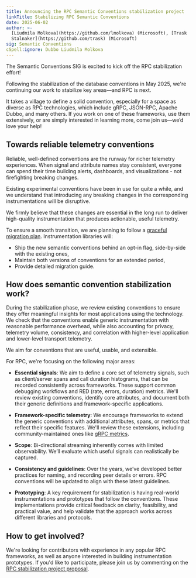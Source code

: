 ```yaml
---
title: Announcing the RPC Semantic Conventions stabilization project
linkTitle: Stabilizing RPC Semantic Conventions
date: 2025-06-02
author: >-
  [Liudmila Molkova](https://github.com/lmolkova) (Microsoft), [Trask
  Stalnaker](https://github.com/trask) (Microsoft)
sig: Semantic Conventions
cSpell:ignore: Dubbo Liudmila Molkova
---
```


The Semantic Conventions SIG is excited to kick off the RPC stabilization
effort!

Following the stabilization of the database conventions in May 2025, we're
continuing our work to stabilize key areas—and RPC is next.

It takes a village to define a solid convention, especially for a space as
diverse as RPC technologies, which include gRPC, JSON-RPC, Apache Dubbo, and
many others. If you work on one of these frameworks, use them extensively, or
are simply interested in learning more, come join us—we’d love your help!

## Towards reliable telemetry conventions

Reliable, well-defined conventions are the runway for richer telemetry
experiences. When signal and attribute names stay consistent, everyone can spend
their time building alerts, dashboards, and visualizations - not firefighting
breaking changes.

Existing experimental conventions have been in use for quite a while, and we
understand that introducing any breaking changes in the corresponding
instrumentations will be disruptive.

We firmly believe that these changes are essential in the long run to deliver
high-quality instrumentation that produces actionable, useful telemetry.

To ensure a smooth transition, we are planning to follow a
[graceful migration plan](https://github.com/open-telemetry/semantic-conventions/blob/v1.34.0/docs/rpc/rpc-spans.md?plain=1#L26-L50).
Instrumentation libraries will:

- Ship the new semantic conventions behind an opt-in flag, side-by-side with the
  existing ones,
- Maintain both versions of conventions for an extended period,
- Provide detailed migration guide.

## How does semantic convention stabilization work?

During the stabilization phase, we review existing conventions to ensure they
offer meaningful insights for most applications using the technology. We check
that the conventions enable generic instrumentation with reasonable performance
overhead, while also accounting for privacy, telemetry volume, consistency, and
correlation with higher-level application and lower-level transport telemetry.

We aim for conventions that are useful, usable, and extensible.

For RPC, we're focusing on the following major areas:

- **Essential signals**: We aim to define a core set of telemetry signals, such
  as client/server spans and call duration histograms, that can be recorded
  consistently across frameworks. These support common debugging workflows and
  RED (rate, errors, duration) metrics. We'll review existing conventions,
  identify core attributes, and document both their generic definitions and
  framework-specific applications.

- **Framework-specific telemetry**: We encourage frameworks to extend the
  generic conventions with additional attributes, spans, or metrics that reflect
  their specific features. We'll review these extensions, including
  community-maintained ones like
  [gRPC metrics](https://grpc.io/docs/guides/opentelemetry-metrics/).

- **Scope**: Bi-directional streaming inherently comes with limited
  observability. We’ll evaluate which useful signals can realistically be
  captured.

- **Consistency and guidelines**: Over the years, we’ve developed better
  practices for naming, and recording peer details or errors. RPC conventions
  will be updated to align with these latest guidelines.

- **Prototyping**: A key requirement for stabilization is having real-world
  instrumentations and prototypes that follow the conventions. These
  implementations provide critical feedback on clarity, feasibility, and
  practical value, and help validate that the approach works across different
  libraries and protocols.

## How to get involved?

We're looking for contributors with experience in any popular RPC frameworks, as
well as anyone interested in building instrumentation prototypes. If you'd like
to participate, please join us by commenting on the
[RPC stabilization project proposal](https://github.com/open-telemetry/community/issues/1859).
